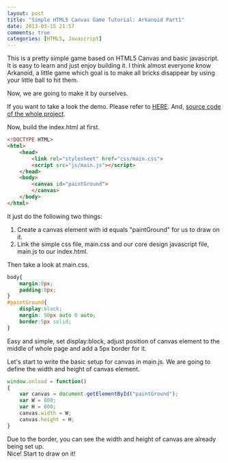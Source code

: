```yaml
---
layout: post
title: "Simple HTML5 Canvas Game Tutorial: Arkanoid Part1"
date: 2013-03-15 21:57
comments: true
categories: [HTML5, Javascript]
---
```

This is a pretty simple game based on HTML5 Canvas and basic javascript. It is easy to learn and just enjoy building it. I think almost everyone know Arkanoid, a little game which goal is to make all bricks disappear by using your little ball to hit them.

Now, we are going to make it by ourselves.
<!--more-->
If you want to take a look the demo. Please refer to [HERE](http://people.cs.nctu.edu.tw/~chenkuo/HTML5/Arkanoid/index.html).
And, [source code of the whole project](https://github.com/Takingblue/Arkanoid-CanvasGame).

Now, build the index.html at first.
``` html index.html
<!DOCTYPE HTML>
<html>
	<head>
		<link rel="stylesheet" href="css/main.css">
		<script src="js/main.js"></script>
	</head>
	<body>
		<canvas id="paintGround">
	    </canvas>
	</body>
</html>
```
It just do the following two things:

1. Create a canvas element with id equals "paintGround" for us to draw on it.
2. Link the simple css file, main.css and our core design javascript file, main.js to our index.html.

Then take a look at main.css.
``` css main.css
body{
    margin:0px;
    padding:0px;
}
#paintGround{
    display:block;
    margin: 50px auto 0 auto;
    border:5px solid;
}
```

Easy and simple, set display:block, adjust position of canvas element to the middle of whole page and add a 5px border for it.

Let's start to write the basic setup for canvas in main.js.
We are going to define the width and height of canvas element. 
``` javascript main.js
window.onload = function()
{
    var canvas = document.getElementById("paintGround");
    var W = 800;
    var H = 600;
    canvas.width = W;
    canvas.height = H;
}
```
Due to the border, you can see the width and height of canvas are already being set up.   
Nice! Start to draw on it!


